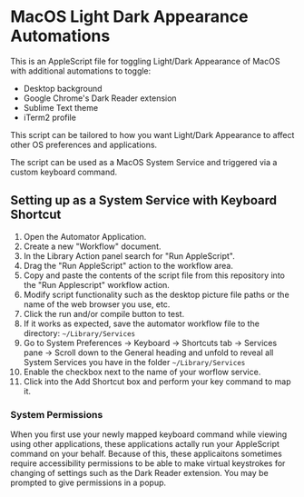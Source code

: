 # MacOS Light Dark Appearance Automations

This is an AppleScript file for toggling Light/Dark Appearance of MacOS with additional automations to toggle:
- Desktop background
- Google Chrome's Dark Reader extension
- Sublime Text theme
- iTerm2 profile

This script can be tailored to how you want Light/Dark Appearance to affect other OS preferences and applications.

The script can be used as a MacOS System Service and triggered via a custom keyboard command.

## Setting up as a System Service with Keyboard Shortcut
1. Open the Automator Application.
2. Create a new "Workflow" document.
3. In the Library Action panel search for "Run AppleScript".
4. Drag the "Run AppleScript" action to the workflow area.
5. Copy and paste the contents of the script file from this repository into the "Run Applescript" workflow action.
6. Modify script functionality such as the desktop picture file paths or the name of the web browser you use, etc.
7. Click the run and/or compile button to test.
8. If it works as expected, save the automator workflow file to the directory: `~/Library/Services`
9. Go to System Preferences -> Keyboard -> Shortcuts tab -> Services pane -> Scroll down to the General heading and unfold to reveal all System Services you have in the folder `~/Library/Services`
10. Enable the checkbox next to the name of your worflow service.
11. Click into the Add Shortcut box and perform your key command to map it.

### System Permissions
When you first use your newly mapped keyboard command while viewing using other applications, these applications actally run your AppleScript command on your behalf. Because of this, these applicaitons sometimes require accessibility permissions to be able to make virtual keystrokes for changing of settings such as the Dark Reader extension. You may be prompted to give permissions in a popup.

